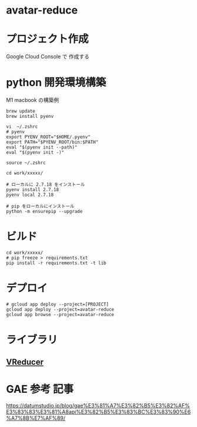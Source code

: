 # avatar-reduce

# プロジェクト作成
Google Cloud Console で 作成する 

# python 開発環境構築
M1 macbook の構築例
```
brew update
brew install pyenv

vi  ~/.zshrc
# pyenv
export PYENV_ROOT="$HOME/.pyenv"
export PATH="$PYENV_ROOT/bin:$PATH"
eval "$(pyenv init --path)"
eval "$(pyenv init -)"

source ~/.zshrc

cd work/xxxxx/

# ローカルに 2.7.18 をインストール
pyenv install 2.7.18
pyenv local 2.7.18

# pip をローカルにインストール
python -m ensurepip --upgrade

```

# ビルド

```
cd work/xxxxx/
# pip freeze > requirements.txt
pip install -r requirements.txt -t lib
```

# デプロイ

```
# gcloud app deploy --project=[PROJECT]
gcloud app deploy --project=avatar-reduce
gcloud app browse --project=avatar-reduce
```

# ライブラリ
[VReducer](https://github.com/nkjzm/VReducer)
- 

# GAE 参考 記事
https://datumstudio.jp/blog/gae%E3%81%A7%E3%82%B5%E3%82%AF%E3%83%83%E3%81%A8api%E3%82%B5%E3%83%BC%E3%83%90%E6%A7%8B%E7%AF%89/

